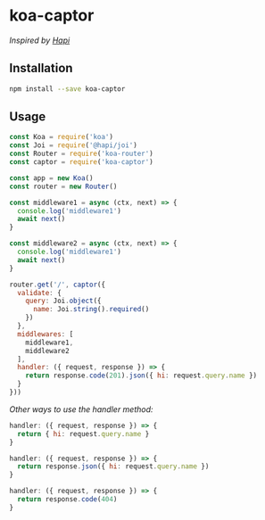 # koa-captor
*Inspired by [Hapi](https://hapi.dev/)*

## Installation
```bash
npm install --save koa-captor
```

## Usage
```js
const Koa = require('koa')
const Joi = require('@hapi/joi')
const Router = require('koa-router')
const captor = require('koa-captor')

const app = new Koa()
const router = new Router()

const middleware1 = async (ctx, next) => {
  console.log('middleware1')
  await next()
}

const middleware2 = async (ctx, next) => {
  console.log('middleware1')
  await next()
}

router.get('/', captor({
  validate: {
    query: Joi.object({
      name: Joi.string().required()
    })
  },
  middlewares: [
    middleware1,
    middleware2
  ],
  handler: ({ request, response }) => {
    return response.code(201).json({ hi: request.query.name })
  }
}))
```

*Other ways to use the handler method:*
```js
handler: ({ request, response }) => {
  return { hi: request.query.name }
}
```

```js
handler: ({ request, response }) => {
  return response.json({ hi: request.query.name })
}
```

```js
handler: ({ request, response }) => {
  return response.code(404)
}
```
